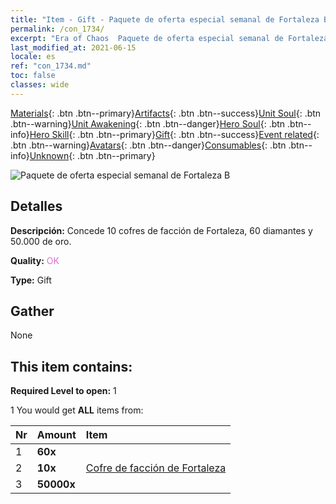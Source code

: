 ```yaml
---
title: "Item - Gift - Paquete de oferta especial semanal de Fortaleza B"
permalink: /con_1734/
excerpt: "Era of Chaos  Paquete de oferta especial semanal de Fortaleza B"
last_modified_at: 2021-06-15
locale: es
ref: "con_1734.md"
toc: false
classes: wide
---
```

 [Materials](/ItemsES/){: .btn .btn--primary}[Artifacts](/ItemsES/Artifacts/){: .btn .btn--success}[Unit Soul](/ItemsES/UnitSoul/){: .btn .btn--warning}[Unit Awakening](/ItemsES/UnitAwakening/){: .btn .btn--danger}[Hero Soul](/ItemsES/HeroSoul/){: .btn .btn--info}[Hero Skill](/ItemsES/HeroSkill/){: .btn .btn--primary}[Gift](/ItemsES/Gift/){: .btn .btn--success}[Event related](/ItemsES/Events/){: .btn .btn--warning}[Avatars](/ItemsES/Avatars/){: .btn .btn--danger}[Consumables](/ItemsES/Consumables/){: .btn .btn--info}[Unknown](/ItemsES/Unknown/){: .btn .btn--primary}

 ![Paquete de oferta especial semanal de Fortaleza B](/images/t/i_907220.png)

## Detalles
 **Descripción:** Concede 10 cofres de facción de Fortaleza, 60 diamantes y 50.000 de oro.

 **Quality:** <span style="color: #DA70D6">OK</span>

 **Type:** Gift

## Gather

  None

## This item contains:

 **Required Level to open:** 1

 1 You would get **ALL** items  from:

  | Nr | Amount |     Item    |
  |:---|:-------|:------------|
  | 1 |  **60x** | <i class="fas fa-gem"/> |  | 
  | 2 |  **10x** | [Cofre de facción de Fortaleza](/ItemsES/con_1277/) |  | 
  | 3 |  **50000x** | <i class="fas fa-coins"/> |  | 
